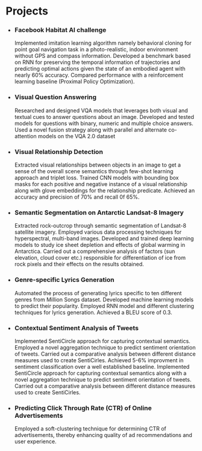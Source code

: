 <h1>Projects</h1>
<ul>
  <h3><li>Facebook Habitat AI challenge</li></h3>
  Implemented imitation learning algorithm namely behavioral cloning for point goal navigation task in a photo-realistic, indoor environment without GPS and compass   information. Developed a benchmark based on RNN for preserving the temporal information of trajectories and predicting optimal actions given the state of an         embodied agent with nearly 60% accuracy. Compared performance with a reinforcement learning baseline (Proximal Policy Optimization).
  <h3><li>Visual Question Answering</li></h3>
  Researched and designed VQA models that leverages both visual and textual cues to answer questions about an image. Developed and tested models for questions with   binary, numeric and multiple choice answers. Used a novel fusion strategy along with parallel and alternate co-attention models on the VQA 2.0 dataset
  <h3><li>Visual Relationship Detection</li></h3>
  Extracted visual relationships between objects in an image to get a sense of the overall scene semantics through few-shot learning approach and triplet loss.       Trained CNN models with bounding box masks for each positive and negative instance of a visual relationship along with glove embeddings for the relationship         predicate. Achieved an accuracy and precision of 70% and recall 0f 65%. 
  <h3><li>Semantic Segmentation on Antarctic Landsat-8 Imagery</li></h3>
  Extracted rock-outcrop through semantic segmentation of Landsat-8 satellite imagery. Employed various data processing techniques for hyperspectral, multi-band       images. Developed and trained deep learning models to study ice sheet depletion and effects of global warming in Antarctica. Carried out a comprehensive analysis   of factors (sun elevation, cloud cover etc.) responsible for differentiation of ice from rock pixels and their effects on the results obtained.
  <h3><li>Genre-specific Lyrics Generation</li></h3>
  Automated the process of generating lyrics specific to ten different genres from Million Songs dataset. Developed machine learning models to predict their           popularity. Employed RNN model and different clustering techniques for lyrics generation. Achieved a BLEU score of 0.3.
  <h3><li>Contextual Sentiment Analysis of Tweets</li></h3>
  Implemented SentiCircle approach for capturing contextual semantics. Employed a novel aggregation technique to predict sentiment orientation of tweets. Carried     out a comparative analysis between different distance measures used to create SentiCirles. Achieved 5-6% improvment in sentiment classification over a well         established baseline.
  Implemented SentiCircle approach for capturing contextual semantics along with a novel aggregation technique to predict sentiment orientation of tweets. Carried     out a comparative analysis between different distance measures used to create SentiCirles.   
  <h3><li>Predicting Click Through Rate (CTR) of Online Advertisements</li></h3>
  Employed a soft-clustering technique for determining CTR of advertisements, thereby enhancing quality of ad recommendations and user experience. 
 </ul>
